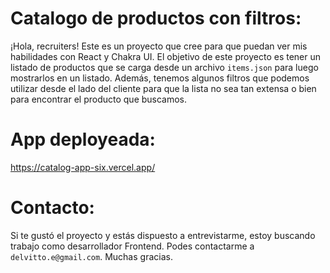 # Catalogo de productos con filtros:

¡Hola, recruiters!
Este es un proyecto que cree para que puedan ver mis habilidades con React y Chakra UI. El objetivo de este proyecto es tener un listado de productos que se carga desde un archivo `items.json` para luego mostrarlos en un listado.
Además, tenemos algunos filtros que podemos utilizar desde el lado del cliente para que la lista no sea tan extensa o bien para encontrar el producto que buscamos.

# App deployeada:
https://catalog-app-six.vercel.app/

# Contacto:

Si te gustó el proyecto y estás dispuesto a entrevistarme, estoy buscando trabajo como desarrollador Frontend. Podes contactarme a `delvitto.e@gmail.com`. Muchas gracias.
